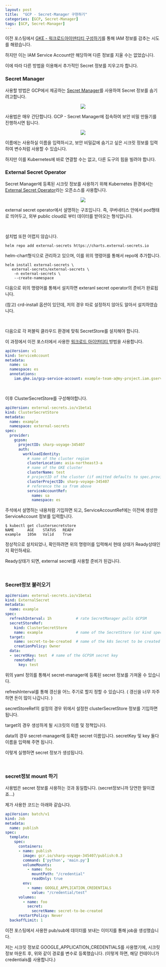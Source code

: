 ```yaml
---
layout: post
title:  "GCP - Secret-Manager 구현하기"
categories: [GCP, Secret-Manager]
tags: [GCP, Secret-Manager]
---
```




이전 포스팅에서 [GKE - 워크로드아이덴티티 구성하기](https://wjdqlsdlsp.github.io/gcp/2022-09-17-GKE-%EC%9B%8C%ED%81%AC%EB%A1%9C%EB%93%9C%EC%95%84%EC%9D%B4%EB%8D%B4%ED%8B%B0%ED%8B%B0/)를 통해 IAM 정보를 감추는 시도를 해왔습니다.

하지만 이는 IAM Service Account만 해당하며 다른 정보를 지울 수는 없었습니다.

이에 따라 다른 방법을 이용해서 추가적인 Secret 정보를 지우고자 합니다.



### Secret Manager

사용할 방법은 GCP에서 제공하는 [Secret Manager](https://cloud.google.com/secret-manager?hl=ko)를 사용하여 Secret 정보를 숨기려고합니다.



<p align="center"><img src="/assets/img/post_img/secret1.png"></p>

사용법은 매우 간단합니다. GCP - Secret Manager에 접속하여 보안 비밀 만들기를 진행하시면 됩니다.

<p align="center"><img src="/assets/img/post_img/secret2.png"></p>

이름에는 사용하실 이름을 입력하시고, 보안 비밀값에 숨기고 싶은 시크릿 정보를 입력하여 변수처럼 사용할 수 있습니다.

하지만 이를 Kubernetes에 바로 연결할 수는 없고, 다른 도구의 힘을 빌려야 합니다.



### External Secret Operator

Secret Manager에 등록된 시크릿 정보를 사용하기 위해 Kubernetes 환경에서는 [External Secret Operator](https://external-secrets.io/v0.6.0-rc1/)라는 오픈소스를 사용합니다.

<p align="center"><img src="/assets/img/post_img/secret3.png"></p>

external secret operator에서 설명하는 구조입니다. 즉, 쿠버네티스 안에서 pod형태로 띄어두고, 외부 public cloud로 부터 데이터를 받아오는 형식입니다.

<br>

설치법 또한 어렵지 않습니다.

```shell
helm repo add external-secrets https://charts.external-secrets.io
```

helm-chart형식으로 관리하고 있으며, 이를 위의 명령어를 통해서 repo에 추가합니다.



```shell
helm install external-secrets \
   external-secrets/external-secrets \
    -n external-secrets \
    --create-namespace
```

다음으로 위의 명령어를 통해서 설치하면 exteranl secret operator의 준비가 완료됩니다.

(참고) crd-install 옵션이 있던데, 저의 경우 따로 설정하지 않아도 알아서 설치하였습니다.

<br>

다음으로 각 퍼블릭 클라우드 환경에 맞춰 SecretStore를 설치해야 합니다.

이 과정에서 이전 포스터에서 사용한 [워크로드 아이덴티티 ](https://wjdqlsdlsp.github.io/gcp/2022-09-17-GKE-%EC%9B%8C%ED%81%AC%EB%A1%9C%EB%93%9C%EC%95%84%EC%9D%B4%EB%8D%B4%ED%8B%B0%ED%8B%B0/)방법을 사용합니다.

```yaml
apiVersion: v1
kind: ServiceAccount
metadata:
  name: sa
  namespace: es
  annotations:
    iam.gke.io/gcp-service-account: example-team-a@my-project.iam.gserviceaccount.com
```

<br>

이후 ClusterSecretStore를 구성해야합니다.

```yaml
apiVersion: external-secrets.io/v1beta1
kind: ClusterSecretStore
metadata:
  name: example
  namespace: external-secrets
spec:
  provider:
    gcpsm:
      projectID: sharp-voyage-345407
      auth:
        workloadIdentity:
          # name of the cluster region
          clusterLocation: asia-northeast3-a
          # name of the GKE cluster
          clusterName: test
          # projectID of the cluster (if omitted defaults to spec.provider.gcpsm.projectID)
          clusterProjectID: sharp-voyage-345407
          # reference the sa from above
          serviceAccountRef:
            name: sa
            namespace: es
```

주석에서 설명하는 내용처럼 기입하면 되고, ServiceAccountRef에는 이전에 생성한 ServiceAccount 정보를 입력합니다.

```shell
$ kubectl get clustersecretstore
NAME      AGE    STATUS   READY
example   105m   Valid    True
```

정상적으로 설치되었나, 확인하려면 위의 명령어를 입력해서 현태 상태가 Ready상태인지 확인하세요.

Ready상태가 되면, external secret를 사용할 준비가 된겁니다.

<br>

### Secret정보 불러오기

```yaml
apiVersion: external-secrets.io/v1beta1
kind: ExternalSecret
metadata:
  name: example
spec:
  refreshInterval: 1h           # rate SecretManager pulls GCPSM
  secretStoreRef:
    kind: ClusterSecretStore
    name: example               # name of the SecretStore (or kind specified)
  target:
    name: secret-to-be-created  # name of the k8s Secret to be created
    creationPolicy: Owner
  data:
  - secretKey: test  # name of the GCPSM secret key
    remoteRef:
      key: test
```

위의 yaml 정의를 통해서 secret-manager에 등록된 secret 정보를 가져올 수 있습니다.

refreshInterval를 통해 갱신을 어느 주기로 할지 정할 수 있습니다. ( 갱신을 너무 자주하면 돈이 많이 나갑니다. )

secretStoreRef의 설정의 경우 위에서 설정한 clusterSecretStore 정보를 기입하면 됩니다.

target의 경우 생성하게 될 시크릿의 이름 및 정책입니다.

data의 경우 secret-manager에 등록한 secret 이름입니다. secretKey 및 key 둘다 이름을 입력해 주면 됩니다.

이렇게 실행하면 secret 정보가 생성됩니다.

<br>

### secret정보 mount 하기

사용법은 secret 정보를 사용하는 것과 동일합니다. (secret정보니까 당연한 말이겠죠...)

제가 사용한 코드는 아래와 같습니다.

```yaml
apiVersion: batch/v1
kind: Job
metadata:
  name: publish
spec:
  template:
    spec:
      containers:
      - name: publish
        image: gcr.io/sharp-voyage-345407/publish:0.3
        command: ['python', 'main.py']
        volumeMounts:
          - name: foo
            mountPath: "/credential"
            readOnly: true
        env:
          - name: GOOGLE_APPLICATION_CREDENTIALS
            value: "/credential/test"
      volumes:
        - name: foo
          secret:
            secretName: secret-to-be-created
      restartPolicy: Never
  backoffLimit: 1
```

이전 포스팅에서 사용한 pub/sub에 데이터를 보내는 이미지를 통해 job을 생성했습니다.

저는 시크릿 정보로 GOOGLE_APPLICATION_CREDENTIALS를 사용했기에, 시크릿 정보 마운트 후, 위와 같이 경로를 변수로 등록했습니다. (이렇게 하면, 해당 컨테이너가 credentials를 사용합니다.)

<br>
